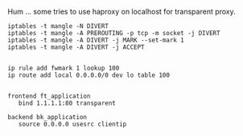 Hum ... some tries to use haproxy on localhost for transparent proxy.

    iptables -t mangle -N DIVERT
    iptables -t mangle -A PREROUTING -p tcp -m socket -j DIVERT
    iptables -t mangle -A DIVERT -j MARK --set-mark 1
    iptables -t mangle -A DIVERT -j ACCEPT


    ip rule add fwmark 1 lookup 100
    ip route add local 0.0.0.0/0 dev lo table 100


    frontend ft_application
       bind 1.1.1.1:80 transparent

    backend bk_application
       source 0.0.0.0 usesrc clientip
